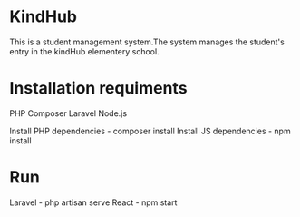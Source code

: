 # KindHub
This is a student management system.The system manages the student's entry in the kindHub elementery school.

# Installation requiments
PHP                                                                                                                                     Composer
Laravel
Node.js

Install PHP dependencies - composer install
Install JS dependencies  - npm install

# Run
Laravel - php artisan serve
React   - npm start
